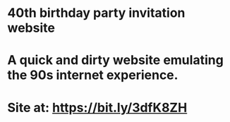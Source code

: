 # 40th birthday party invitation website

# A quick and dirty website emulating the 90s internet experience. 

# Site at: https://bit.ly/3dfK8ZH